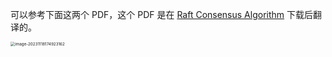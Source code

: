 可以参考下面这两个 PDF，这个 PDF 是在  [Raft Consensus Algorithm](https://raft.github.io/)  下载后翻译的。

<img src="D:\ImageA\image-20231118174923162.png" alt="image-20231118174923162" style="zoom:45%;" />
